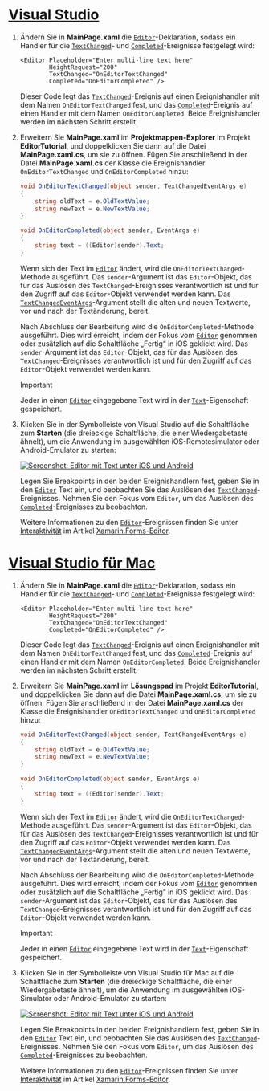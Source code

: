 # <a name="visual-studiotabvswin"></a>[Visual Studio](#tab/vswin)

1. Ändern Sie in **MainPage.xaml** die [`Editor`](xref:Xamarin.Forms.Editor)-Deklaration, sodass ein Handler für die [`TextChanged`](xref:Xamarin.Forms.Editor.TextChanged)- und [`Completed`](xref:Xamarin.Forms.Editor.Completed)-Ereignisse festgelegt wird:

    ```xaml
    <Editor Placeholder="Enter multi-line text here"
            HeightRequest="200"
            TextChanged="OnEditorTextChanged"
            Completed="OnEditorCompleted" />
    ```

    Dieser Code legt das [`TextChanged`](xref:Xamarin.Forms.Editor.TextChanged)-Ereignis auf einen Ereignishandler mit dem Namen `OnEditorTextChanged` fest, und das [`Completed`](xref:Xamarin.Forms.Editor.Completed)-Ereignis auf einen Handler mit dem Namen `OnEditorCompleted`. Beide Ereignishandler werden im nächsten Schritt erstellt.

1. Erweitern Sie **MainPage.xaml** im **Projektmappen-Explorer** im Projekt **EditorTutorial**, und doppelklicken Sie dann auf die Datei **MainPage.xaml.cs**, um sie zu öffnen. Fügen Sie anschließend in der Datei **MainPage.xaml.cs** der Klasse die Ereignishandler `OnEditorTextChanged` und `OnEditorCompleted` hinzu:

    ```csharp
    void OnEditorTextChanged(object sender, TextChangedEventArgs e)
    {
        string oldText = e.OldTextValue;
        string newText = e.NewTextValue;
    }

    void OnEditorCompleted(object sender, EventArgs e)
    {
        string text = ((Editor)sender).Text;
    }
    ```

    Wenn sich der Text im [`Editor`](xref:Xamarin.Forms.Editor) ändert, wird die `OnEditorTextChanged`-Methode ausgeführt. Das `sender`-Argument ist das `Editor`-Objekt, das für das Auslösen des `TextChanged`-Ereignisses verantwortlich ist und für den Zugriff auf das `Editor`-Objekt verwendet werden kann. Das [`TextChangedEventArgs`](xref:Xamarin.Forms.TextChangedEventArgs)-Argument stellt die alten und neuen Textwerte, vor und nach der Textänderung, bereit.

    Nach Abschluss der Bearbeitung wird die `OnEditorCompleted`-Methode ausgeführt. Dies wird erreicht, indem der Fokus vom [`Editor`](xref:Xamarin.Forms.Editor) genommen oder zusätzlich auf die Schaltfläche „Fertig“ in iOS geklickt wird. Das `sender`-Argument ist das `Editor`-Objekt, das für das Auslösen des `TextChanged`-Ereignisses verantwortlich ist und für den Zugriff auf das `Editor`-Objekt verwendet werden kann.

    > [!IMPORTANT]
    > Jeder in einen [`Editor`](xref:Xamarin.Forms.Editor) eingegebene Text wird in der [`Text`](xref:Xamarin.Forms.Editor.Text)-Eigenschaft gespeichert.

1. Klicken Sie in der Symbolleiste von Visual Studio auf die Schaltfläche zum **Starten** (die dreieckige Schaltfläche, die einer Wiedergabetaste ähnelt), um die Anwendung im ausgewählten iOS-Remotesimulator oder Android-Emulator zu starten:

    [![Screenshot: Editor mit Text unter iOS und Android](../images/text-changes.png "Editor mit Text")](../images/text-changes-large.png#lightbox "Editor mit Text")

    Legen Sie Breakpoints in den beiden Ereignishandlern fest, geben Sie in den [`Editor`](xref:Xamarin.Forms.Editor) Text ein, und beobachten Sie das Auslösen des [`TextChanged`](xref:Xamarin.Forms.Entry.TextChanged)-Ereignisses. Nehmen Sie den Fokus vom `Editor`, um das Auslösen des [`Completed`](xref:Xamarin.Forms.Entry.Completed)-Ereignisses zu beobachten.

    Weitere Informationen zu den [`Editor`](xref:Xamarin.Forms.Editor)-Ereignissen finden Sie unter [Interaktivität](~/xamarin-forms/user-interface/text/editor.md#interactivity) im Artikel [Xamarin.Forms-Editor](~/xamarin-forms/user-interface/text/editor.md).

# <a name="visual-studio-for-mactabvsmac"></a>[Visual Studio für Mac](#tab/vsmac)

1. Ändern Sie in **MainPage.xaml** die [`Editor`](xref:Xamarin.Forms.Editor)-Deklaration, sodass ein Handler für die [`TextChanged`](xref:Xamarin.Forms.Editor.TextChanged)- und [`Completed`](xref:Xamarin.Forms.Editor.Completed)-Ereignisse festgelegt wird:

    ```xaml
    <Editor Placeholder="Enter multi-line text here"
            HeightRequest="200"
            TextChanged="OnEditorTextChanged"
            Completed="OnEditorCompleted" />
    ```

    Dieser Code legt das [`TextChanged`](xref:Xamarin.Forms.Editor.TextChanged)-Ereignis auf einen Ereignishandler mit dem Namen `OnEditorTextChanged` fest, und das [`Completed`](xref:Xamarin.Forms.Editor.Completed)-Ereignis auf einen Handler mit dem Namen `OnEditorCompleted`. Beide Ereignishandler werden im nächsten Schritt erstellt.

1. Erweitern Sie **MainPage.xaml** im **Lösungspad** im Projekt **EditorTutorial**, und doppelklicken Sie dann auf die Datei **MainPage.xaml.cs**, um sie zu öffnen. Fügen Sie anschließend in der Datei **MainPage.xaml.cs** der Klasse die Ereignishandler `OnEditorTextChanged` und `OnEditorCompleted` hinzu:

    ```csharp
    void OnEditorTextChanged(object sender, TextChangedEventArgs e)
    {
        string oldText = e.OldTextValue;
        string newText = e.NewTextValue;
    }

    void OnEditorCompleted(object sender, EventArgs e)
    {
        string text = ((Editor)sender).Text;
    }
    ```

    Wenn sich der Text im [`Editor`](xref:Xamarin.Forms.Editor) ändert, wird die `OnEditorTextChanged`-Methode ausgeführt. Das `sender`-Argument ist das `Editor`-Objekt, das für das Auslösen des `TextChanged`-Ereignisses verantwortlich ist und für den Zugriff auf das `Editor`-Objekt verwendet werden kann. Das [`TextChangedEventArgs`](xref:Xamarin.Forms.TextChangedEventArgs)-Argument stellt die alten und neuen Textwerte, vor und nach der Textänderung, bereit.

    Nach Abschluss der Bearbeitung wird die `OnEditorCompleted`-Methode ausgeführt. Dies wird erreicht, indem der Fokus vom [`Editor`](xref:Xamarin.Forms.Editor) genommen oder zusätzlich auf die Schaltfläche „Fertig“ in iOS geklickt wird. Das `sender`-Argument ist das `Editor`-Objekt, das für das Auslösen des `TextChanged`-Ereignisses verantwortlich ist und für den Zugriff auf das `Editor`-Objekt verwendet werden kann.

    > [!IMPORTANT]
    > Jeder in einen [`Editor`](xref:Xamarin.Forms.Editor) eingegebene Text wird in der [`Text`](xref:Xamarin.Forms.Editor.Text)-Eigenschaft gespeichert.

1. Klicken Sie in der Symbolleiste von Visual Studio für Mac auf die Schaltfläche zum **Starten** (die dreieckige Schaltfläche, die einer Wiedergabetaste ähnelt), um die Anwendung im ausgewählten iOS-Simulator oder Android-Emulator zu starten:

    [![Screenshot: Editor mit Text unter iOS und Android](../images/text-changes.png "Editor mit Text")](../images/text-changes-large.png#lightbox "Editor mit Text")

    Legen Sie Breakpoints in den beiden Ereignishandlern fest, geben Sie in den [`Editor`](xref:Xamarin.Forms.Editor) Text ein, und beobachten Sie das Auslösen des [`TextChanged`](xref:Xamarin.Forms.Entry.TextChanged)-Ereignisses. Nehmen Sie den Fokus vom `Editor`, um das Auslösen des [`Completed`](xref:Xamarin.Forms.Entry.Completed)-Ereignisses zu beobachten.

    Weitere Informationen zu den [`Editor`](xref:Xamarin.Forms.Editor)-Ereignissen finden Sie unter [Interaktivität](~/xamarin-forms/user-interface/text/editor.md#interactivity) im Artikel [Xamarin.Forms-Editor](~/xamarin-forms/user-interface/text/editor.md).
